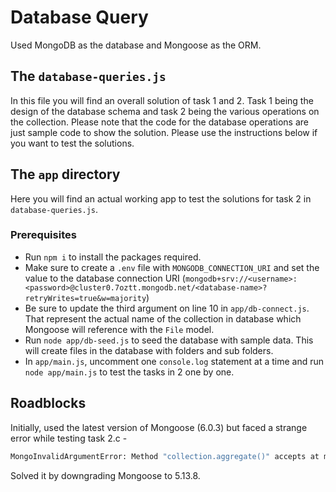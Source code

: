 # Database Query

Used MongoDB as the database and Mongoose as the ORM.

## The `database-queries.js`

In this file you will find an overall solution of task 1 and 2. Task 1 being the design of the database schema and task 2 being the various operations on the collection. Please note that the code for the database operations are just sample code to show the solution. Please use the instructions below if you want to test the solutions.

## The `app` directory

Here you will find an actual working app to test the solutions for task 2 in `database-queries.js`.

### Prerequisites

- Run `npm i` to install the packages required.
- Make sure to create a `.env` file with `MONGODB_CONNECTION_URI` and set the value to the database connection URI (`mongodb+srv://<username>:<password>@cluster0.7oztt.mongodb.net/<database-name>?retryWrites=true&w=majority`)
- Be sure to update the third argument on line 10 in `app/db-connect.js`. That represent the actual name of the collection in database which Mongoose will reference with the `File` model.
- Run `node app/db-seed.js` to seed the database with sample data. This will create files in the database with folders and sub folders.
- In `app/main.js`, uncomment one `console.log` statement at a time and run `node app/main.js` to test the tasks in 2 one by one.

## Roadblocks

Initially, used the latest version of Mongoose (6.0.3) but faced a strange error while testing task 2.c -

```bash
MongoInvalidArgumentError: Method "collection.aggregate()" accepts at most two arguments
```

Solved it by downgrading Mongoose to 5.13.8.
